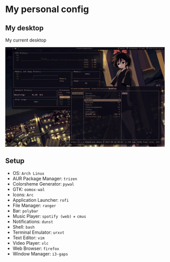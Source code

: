 
# My personal config 

## My desktop

My current desktop 

![Screenshot](Screenshot.png)

## Setup

- OS: `Arch Linux`
- AUR Package Manager: `trizen`
- Colorsheme Generator: `pywal`
- GTK: `oomox-wal`
- Icons: `Arc`
- Application Launcher: `rofi`
- File Manager: `ranger`
- Bar: `polybar`
- Music Player: `spotify (web)` + `cmus`
- Notifications: `dunst`
- Shell: `bash`
- Terminal Emulator: `urxvt`
- Text Editor: `vim`
- Video Player: `vlc`
- Web Browser: `firefox`
- Window Manager: `i3-gaps`
